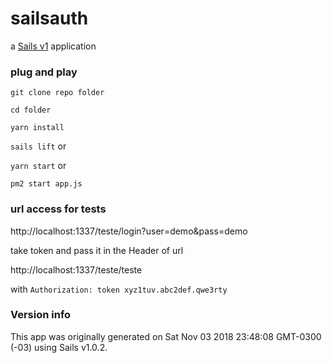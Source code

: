 # sailsauth

a [Sails v1](https://sailsjs.com) application

### plug and play

`git clone repo folder`

`cd folder`

`yarn install`

`sails lift` or

`yarn start` or

`pm2 start app.js`

### url access for tests

http://localhost:1337/teste/login?user=demo&pass=demo

take token and pass it in the Header of url

http://localhost:1337/teste/teste

with `Authorization: token xyz1tuv.abc2def.qwe3rty`

### Version info

This app was originally generated on Sat Nov 03 2018 23:48:08 GMT-0300 (-03) using Sails v1.0.2.

<!-- Internally, Sails used [`sails-generate@1.15.28`](https://github.com/balderdashy/sails-generate/tree/v1.15.28/lib/core-generators/new). -->

<!--
Note:  Generators are usually run using the globally-installed `sails` CLI (command-line interface).  This CLI version is _environment-specific_ rather than app-specific, thus over time, as a project's dependencies are upgraded or the project is worked on by different developers on different computers using different versions of Node.js, the Sails dependency in its package.json file may differ from the globally-installed Sails CLI release it was originally generated with.  (Be sure to always check out the relevant [upgrading guides](https://sailsjs.com/upgrading) before upgrading the version of Sails used by your app.  If you're stuck, [get help here](https://sailsjs.com/support).)
-->

